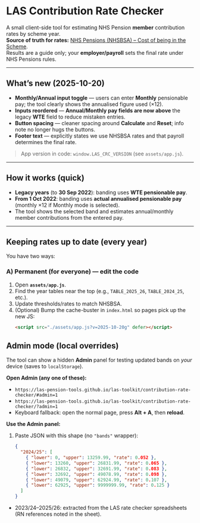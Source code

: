 
# LAS Contribution Rate Checker

A small client-side tool for estimating NHS Pension **member** contribution rates by scheme year.  
**Source of truth for rates:** [NHS Pensions (NHSBSA) – Cost of being in the Scheme](https://www.nhsbsa.nhs.uk/member-hub/cost-being-scheme).  
Results are a guide only; your **employer/payroll** sets the final rate under NHS Pensions rules.

---

## What’s new (2025-10-20)

- **Monthly/Annual input toggle** — users can enter **Monthly** pensionable pay; the tool clearly shows the annualised figure used (×12).
- **Inputs reordered** — **Annual/Monthly pay fields are now above** the legacy **WTE** field to reduce mistaken entries.
- **Button spacing** — cleaner spacing around **Calculate** and **Reset**; info note no longer hugs the buttons.
- **Footer text** — explicitly states we use NHSBSA rates and that payroll determines the final rate.

> App version in code: `window.LAS_CRC_VERSION` (see `assets/app.js`).

---

## How it works (quick)

- **Legacy years** (to **30 Sep 2022**): banding uses **WTE pensionable pay**.  
- **From 1 Oct 2022**: banding uses **actual annualised pensionable pay** (monthly ×12 if Monthly mode is selected).  
- The tool shows the selected band and estimates annual/monthly member contributions from the entered pay.

---

## Keeping rates up to date (every year)

You have two ways:

### A) Permanent (for everyone) — edit the code
1. Open **`assets/app.js`**.
2. Find the year tables near the top (e.g., `TABLE_2025_26`, `TABLE_2024_25`, etc.).
3. Update thresholds/rates to match NHSBSA.
4. (Optional) Bump the cache-buster in `index.html` so pages pick up the new JS:  
   ```html
   <script src="./assets/app.js?v=2025-10-20g" defer></script>
## Admin mode (local overrides)

The tool can show a hidden **Admin** panel for testing updated bands on *your* device (saves to `localStorage`).

**Open Admin (any one of these):**
- `https://las-pension-tools.github.io/las-toolkit/contribution-rate-checker/#admin=1`
- `https://las-pension-tools.github.io/las-toolkit/contribution-rate-checker/?admin=1`
- Keyboard fallback: open the normal page, press **Alt + A**, then **reload**.

**Use the Admin panel:**
1. Paste JSON with this shape (no `"bands"` wrapper):
   ```json
   {
     "2024/25": [
       { "lower": 0, "upper": 13259.99, "rate": 0.052 },
       { "lower": 13260, "upper": 26831.99, "rate": 0.065 },
       { "lower": 26832, "upper": 32691.99, "rate": 0.083 },
       { "lower": 32692, "upper": 49078.99, "rate": 0.098 },
       { "lower": 49079, "upper": 62924.99, "rate": 0.107 },
       { "lower": 62925, "upper": 9999999.99, "rate": 0.125 }
     ]
   }

- 2023/24–2025/26: extracted from the LAS rate checker spreadsheets (RN references noted in the sheet).
